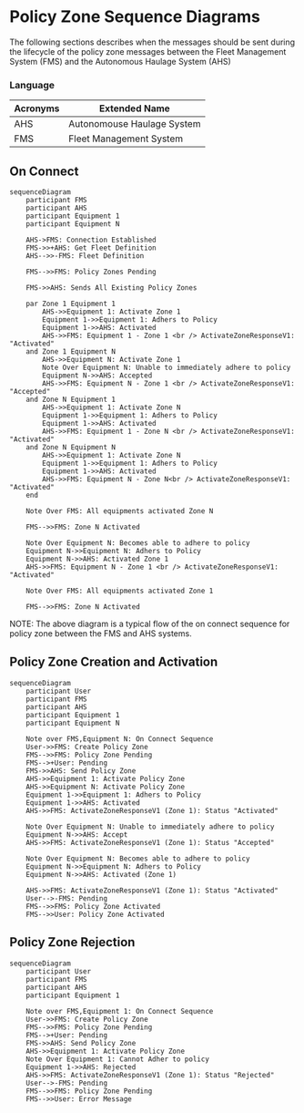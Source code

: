 # Policy Zone Sequence Diagrams
The following sections describes when the messages should be sent during the lifecycle of the policy zone messages between the Fleet Management System (FMS) and the Autonomous Haulage System (AHS)

### Language
| Acronyms | Extended Name |
| --- | --- |
| AHS | Autonomouse Haulage System |
| FMS | Fleet Management System |


## On Connect
```mermaid
sequenceDiagram
    participant FMS
    participant AHS
    participant Equipment 1
    participant Equipment N

    AHS->FMS: Connection Established
    FMS->>+AHS: Get Fleet Definition
    AHS-->>-FMS: Fleet Definition

    FMS-->>FMS: Policy Zones Pending

    FMS->>AHS: Sends All Existing Policy Zones

    par Zone 1 Equipment 1
        AHS->>Equipment 1: Activate Zone 1
        Equipment 1->>Equipment 1: Adhers to Policy
        Equipment 1->>AHS: Activated
        AHS->>FMS: Equipment 1 - Zone 1 <br /> ActivateZoneResponseV1: "Activated"
    and Zone 1 Equipment N
        AHS->>Equipment N: Activate Zone 1
        Note Over Equipment N: Unable to immediately adhere to policy
        Equipment N->>AHS: Accepted
        AHS->>FMS: Equipment N - Zone 1 <br /> ActivateZoneResponseV1: "Accepted"
    and Zone N Equipment 1
        AHS->>Equipment 1: Activate Zone N
        Equipment 1->>Equipment 1: Adhers to Policy
        Equipment 1->>AHS: Activated
        AHS->>FMS: Equipment 1 - Zone N <br /> ActivateZoneResponseV1: "Activated"
    and Zone N Equipment N
        AHS->>Equipment 1: Activate Zone N
        Equipment 1->>Equipment 1: Adhers to Policy
        Equipment 1->>AHS: Activated
        AHS->>FMS: Equipment N - Zone N<br /> ActivateZoneResponseV1: "Activated"
    end

    Note Over FMS: All equipments activated Zone N

    FMS-->>FMS: Zone N Activated
    
    Note Over Equipment N: Becomes able to adhere to policy
    Equipment N->>Equipment N: Adhers to Policy
    Equipment N->>AHS: Activated Zone 1
    AHS->>FMS: Equipment N - Zone 1 <br /> ActivateZoneResponseV1: "Activated"

    Note Over FMS: All equipments activated Zone 1

    FMS-->>FMS: Zone N Activated

```

NOTE: The above diagram is a typical flow of the on connect sequence for policy zone between the FMS and AHS systems.


## Policy Zone Creation and Activation
```mermaid
sequenceDiagram
    participant User
    participant FMS
    participant AHS
    participant Equipment 1
    participant Equipment N

    Note over FMS,Equipment N: On Connect Sequence
    User->>FMS: Create Policy Zone
    FMS-->>FMS: Policy Zone Pending
    FMS-->+User: Pending
    FMS->>AHS: Send Policy Zone
    AHS->>Equipment 1: Activate Policy Zone
    AHS->>Equipment N: Activate Policy Zone
    Equipment 1->>Equipment 1: Adhers to Policy
    Equipment 1->>AHS: Activated
    AHS->>FMS: ActivateZoneResponseV1 (Zone 1): Status "Activated"

    Note Over Equipment N: Unable to immediately adhere to policy
    Equipment N->>AHS: Accept
    AHS->>FMS: ActivateZoneResponseV1 (Zone 1): Status "Accepted"

    Note Over Equipment N: Becomes able to adhere to policy
    Equipment N->>Equipment N: Adhers to Policy
    Equipment N->>AHS: Activated (Zone 1)
    
    AHS->>FMS: ActivateZoneResponseV1 (Zone 1): Status "Activated"
    User-->-FMS: Pending
    FMS-->>FMS: Policy Zone Activated
    FMS-->>User: Policy Zone Activated
```

## Policy Zone Rejection
```mermaid
sequenceDiagram
    participant User
    participant FMS
    participant AHS
    participant Equipment 1

    Note over FMS,Equipment 1: On Connect Sequence
    User->>FMS: Create Policy Zone
    FMS-->>FMS: Policy Zone Pending
    FMS-->+User: Pending
    FMS->>AHS: Send Policy Zone
    AHS->>Equipment 1: Activate Policy Zone
    Note Over Equipment 1: Cannot Adher to policy
    Equipment 1->>AHS: Rejected
    AHS->>FMS: ActivateZoneResponseV1 (Zone 1): Status "Rejected"
    User-->-FMS: Pending
    FMS-->>FMS: Policy Zone Pending
    FMS-->>User: Error Message
```